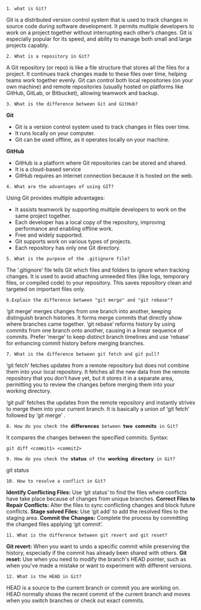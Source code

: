 `1. what is Git?`

Git is a distributed version control system that is used to track changes in source code during software development. It permits multiple developers to work on a project together without interrupting each other’s changes. Git is especially popular for its speed, and ability to manage both small and large projects capably.

`2. What is a repository in Git?`

A Git repository (or repo) is like a file structure that stores all the files for a project. It continues track changes made to these files over time, helping teams work together evenly. Git can control both local repositories (on your own machine) and remote repositories (usually hosted on platforms like GitHub, GitLab, or Bitbucket), allowing teamwork and backup.

`3. What is the difference between Git and GitHub?`

**Git**
- Git is a version control system used to track changes in files over time.
- It runs locally on your computer.
- Git can be used offline, as it operates locally on your machine.

**GitHub**
- GitHub is a platform where Git repositories can be stored and shared.
- It is a cloud-based service
- GitHub requires an internet connection because it is hosted on the web.

`4. What are the advantages of using GIT?`

Using Git provides multiple advantages:

- It assists teamwork by supporting multiple developers to work on the same project together.
- Each developer has a local copy of the repository, improving performance and enabling offline work.
- Free and widely supported.
- Git supports work on various types of projects.
- Each repository has only one Git directory.

`5. What is the purpose of the .gitignore file?`

The ‘.gitignore’ file tells Git which files and folders to ignore when tracking changes. It is used to avoid attaching unneeded files (like logs, temporary files, or compiled code) to your repository. This saves repository clean and targeted on important files only.

`6.Explain the difference between "git merge" and "git rebase"?`

‘git merge‘ merges changes from one branch into another, keeping distinguish branch histories. It forms merge commits that directly show where branches came together. ‘git rebase‘ reforms history by using commits from one branch onto another, causing in a linear sequence of commits. Prefer ‘merge’ to keep distinct branch timelines and use ‘rebase’ for enhancing commit history before merging branches.

`7. What is the difference between git fetch and git pull?`

‘git fetch’ fetches updates from a remote repository but does not combine them into your local repository. It fetches all the new data from the remote repository that you don’t have yet, but it stores it in a separate area, permitting you to review the changes before merging them into your working directory.

‘git pull‘ fetches the updates from the remote repository and instantly strives to merge them into your current branch. It is basically a union of ‘git fetch’ followed by ‘git merge’ .

`8. How do you check the 𝗱𝗶𝗳𝗳𝗲𝗿𝗲𝗻𝗰𝗲𝘀 between 𝘁𝘄𝗼 𝗰𝗼𝗺𝗺𝗶𝘁𝘀 in Git?`

It compares the changes between the specified commits.
Syntax:
```
git diff <commit1> <commit2>
```

`9. How do you check the 𝘀𝘁𝗮𝘁𝘂𝘀 of the 𝘄𝗼𝗿𝗸𝗶𝗻𝗴 𝗱𝗶𝗿𝗲𝗰𝘁𝗼𝗿𝘆 in Git?`

git status

`10. How to resolve a conflict in Git?`

**Identify Conflicting Files:** Use ‘git status’ to find the files where conflicts have take place because of changes from unique branches.
**Correct Files to Repair Conflicts:** Alter the files to sync conflicting changes and block future conflicts.
**Stage solved Files:** Use ‘git add’ to add the resolved files to the staging area. 
**Commit the Changes:** Complete the process by committing the changed files applying ‘git commit’.

`11. What is the difference between git revert and git reset?`

**Git revert:** When you want to undo a specific commit while preserving the history, especially if the commit has already been shared with others.
**Git reset:** Use when you need to modify the branch's HEAD pointer, such as when you've made a mistake or want to experiment with different versions.

`12. What is the HEAD in Git?`

HEAD is a source to the current branch or commit you are working on. HEAD normally shows the recent commit of the current branch and moves when you switch branches or check out exact commits.
